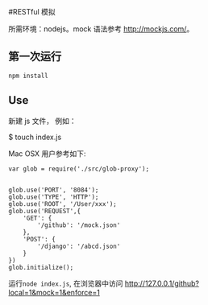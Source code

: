 #RESTful 模拟

所需环境：nodejs。mock 语法参考 <http://mockjs.com/>。

## 第一次运行
`npm install`

## Use
新建 js 文件， 例如：

  $ touch index.js   

Mac OSX 用户参考如下:

	var glob = require('./src/glob-proxy');


	glob.use('PORT', '8084');
	glob.use('TYPE', 'HTTP');
	glob.use('ROOT', '/User/xxx');
	glob.use('REQUEST',{
		'GET': {
			'/github': '/mock.json'
		},
		'POST': {
			'/django': '/abcd.json'
		}
	})
	glob.initialize();

运行`node index.js`, 在浏览器中访问 <http://127.0.0.1/github?local=1&mock=1&enforce=1>
